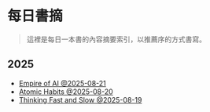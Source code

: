 # 每日書摘

> 這裡是每日一本書的內容摘要索引，以推薦序的方式書寫。

## 2025
- [Empire of AI @2025-08-21](Empire_of_AI.md)
- [Atomic Habits @2025-08-20](AtomicHabits.md)
- [Thinking Fast and Slow @2025-08-19](ThinkingFastandSlow.md)
